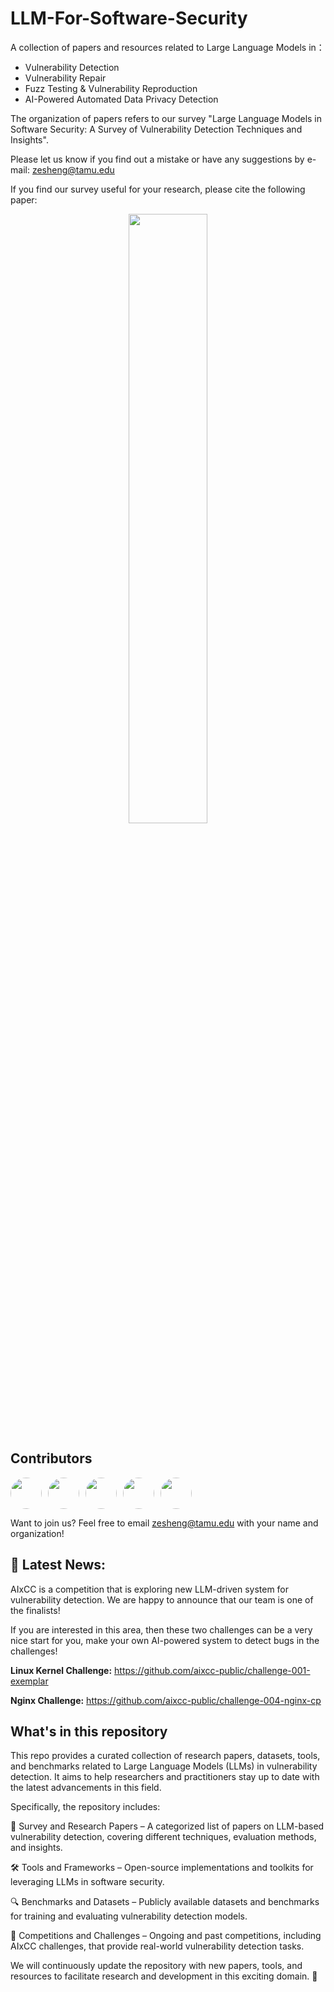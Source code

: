 # LLM-For-Software-Security

A collection of papers and resources related to Large Language Models in：

- Vulnerability Detection
- Vulnerability Repair
- Fuzz Testing & Vulnerability Reproduction
- AI-Powered Automated Data Privacy Detection

The organization of papers refers to our survey "Large Language Models in Software Security: A Survey of
Vulnerability Detection Techniques and Insights".

Please let us know if you find out a mistake or have any suggestions by e-mail: zesheng@tamu.edu

If you find our survey useful for your research, please cite the following paper:

<p align="center">
  <img src="https://github.com/user-attachments/assets/e36cef77-1cab-4c5d-9978-177d61f75380" width="50%">
</p>

## Contributors

<div style="display: flex; gap: 10px;">
  <a href="https://github.com/OwenSanzas">
    <img src="https://avatars.githubusercontent.com/OwenSanzas" width="50px" height="50px" style="border-radius: 50%"/>
  </a>
  <a href="https://github.com/zchengchen">
    <img src="https://avatars.githubusercontent.com/zchengchen" width="50px" height="50px" style="border-radius: 50%"/>
  </a>
  <a href="https://github.com/shuninggu">
    <img src="https://avatars.githubusercontent.com/shuninggu" width="50px" height="50px" style="border-radius: 50%"/>
  </a>
  <a href="https://github.com/SeanLmax">
    <img src="https://avatars.githubusercontent.com/SeanLmax" width="50px" height="50px" style="border-radius: 50%"/>
  </a>
  <a href="https://github.com/MF0-ANT1SHY">
    <img src="https://avatars.githubusercontent.com/MF0-ANT1SHY" width="50px" height="50px" style="border-radius: 50%"/>
  </a>
</div>

Want to join us? Feel free to email zesheng@tamu.edu with your name and organization!

## 🚀 Latest News:
AIxCC is a competition that is exploring new LLM-driven system for vulnerability detection. We are happy to announce that our team is one of the finalists!

If you are interested in this area, then these two challenges can be a very nice start for you, make your own AI-powered system to detect bugs in the challenges!

**Linux Kernel Challenge:**
https://github.com/aixcc-public/challenge-001-exemplar

**Nginx Challenge:**
https://github.com/aixcc-public/challenge-004-nginx-cp


## What's in this repository
This repo provides a curated collection of research papers, datasets, tools, and benchmarks related to Large Language Models (LLMs) in vulnerability detection. It aims to help researchers and practitioners stay up to date with the latest advancements in this field.

Specifically, the repository includes:

📄 Survey and Research Papers – A categorized list of papers on LLM-based vulnerability detection, covering different techniques, evaluation methods, and insights.

🛠 Tools and Frameworks – Open-source implementations and toolkits for leveraging LLMs in software security.

🔍 Benchmarks and Datasets – Publicly available datasets and benchmarks for training and evaluating vulnerability detection models.

🚀 Competitions and Challenges – Ongoing and past competitions, including AIxCC challenges, that provide real-world vulnerability detection tasks.

We will continuously update the repository with new papers, tools, and resources to facilitate research and development in this exciting domain. 🚀
